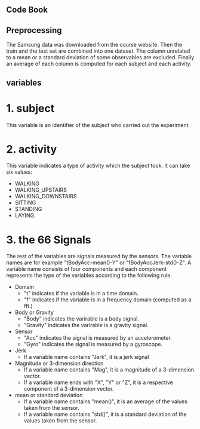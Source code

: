 ## Code Book

## Preprocessing
 The Samsung data was downloaded from the course website. Then the train and the test set are combined into one dataset. The column unrelated to a mean or a standard deviation of some observables are excluded. Finally an average of each column is computed for each subject and each activity. 

## variables

# 1. subject
This variable is an identifier of the subject who carried out the experiment.

# 2. activity
This variable indicates a type of activity which the subject took. It can take six values:
- WALKING
- WALKING_UPSTAIRS
- WALKING_DOWNSTAIRS
- SITTING
- STANDING
- LAYING.

# 3. the 66 Signals
The rest of the variables are signals measured by the sensors. The variable names are for example "tBodyAcc-mean()-Y" or "fBodyAccJerk-std()-Z". A variable name consists of four components and each component represents the type of the variables according to the following rule.
* Domain
    * "t" indicates if the variable is in a time domain.
    * "f" indicates if the variable is in a frequency domain (computed as a fft.)
* Body or Gravity
    * "Body" indicates the varirable is a body signal.
    * "Gravity" indicates the varirable is a gravity signal.
* Sensor
    * "Acc" indicates the signal is measured by an accelerometer.
    * "Gyro" indicates the signal is measured by a gyroscope.
* Jerk
    * If a variable name contains "Jerk", it is a jerk signal
* Magnitude or 3-dimension direction
	* If a variable name contains "Mag", it is a magnitude of a 3-dimension vector.
	* If a variable name ends with "X", "Y" or "Z", it is a respective component of a 3-dimension vector.
* mean or standard deviation
    * If a variable name contains "mean()", it is an average of the values taken from the sensor.
    * If a variable name contains "std()", it is a standard deviation of the values taken from the sensor.
